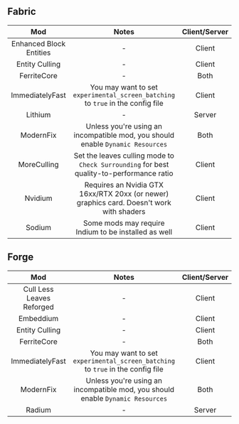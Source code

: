 ## Fabric
| Mod | Notes | Client/Server |
|:---:|:---:|:---:|
| Enhanced Block Entities | - | Client |
| Entity Culling | - | Client |
| FerriteCore | - | Both |
| ImmediatelyFast | You may want to set `experimental_screen_batching` to `true` in the config file | Client |
| Lithium | - | Server |
| ModernFix | Unless you're using an incompatible mod, you should enable `Dynamic Resources` | Both |
| MoreCulling | Set the leaves culling mode to `Check Surrounding` for best quality-to-performance ratio | Client |
| Nvidium | Requires an Nvidia GTX 16xx/RTX 20xx (or newer) graphics card. Doesn't work with shaders | Client |
| Sodium | Some mods may require Indium to be installed as well | Client |

## Forge
| Mod | Notes | Client/Server |
|:---:|:---:|:---:|
| Cull Less Leaves Reforged | - | Client |
| Embeddium | - | Client |
| Entity Culling | - | Client |
| FerriteCore | - | Both |
| ImmediatelyFast | You may want to set `experimental_screen_batching` to `true` in the config file | Client |
| ModernFix | Unless you're using an incompatible mod, you should enable `Dynamic Resources` | Both |
| Radium | - | Server

